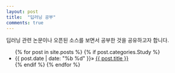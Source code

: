 ```yaml
---
layout: post
title:  "딥러닝 공부"
comments: true
---
```


딥러닝 관련 논문이나 오픈된 소스를 보면서 공부한 것을 공유하고자 합니다.

<div class="home">
  <ul class="post-list">
    {% for post in site.posts %}
        {% if post.categories.Study %}
        <li>
            <span>{{ post.date | date: "%b %d" }}</span>» <a href="{{ site.baseurl}}{{ post.url }}">
            {{ post.title }}</a>
        </li>
        {% endif %}
    {% endfor %}
  </ul>
</div>